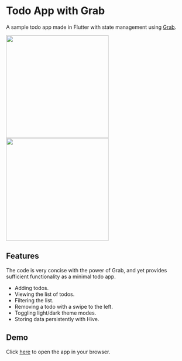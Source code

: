 # Todo App with Grab

A sample todo app made in Flutter with state management using [Grab][grab].

<img src="https://user-images.githubusercontent.com/20254485/158992003-8a653560-aafd-4b46-9f13-1b4a276af816.png" width="280"> <img src="https://user-images.githubusercontent.com/20254485/158992010-a027f9d5-0556-4f94-b9fb-b09864aba945.png" width="280">

## Features

The code is very concise with the power of Grab, and yet provides sufficient functionality
as a minimal todo app.

- Adding todos.
- Viewing the list of todos.
- Filtering the list.
- Removing a todo with a swipe to the left.
- Toggling light/dark theme modes.
- Storing data persistently with Hive.

## Demo

Click [here][demo] to open the app in your browser.

[grab]: https://pub.dev/packages/grab
[demo]: https://kaboc.github.io/todo-with-grab/
